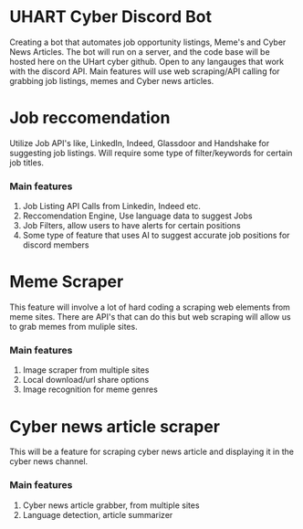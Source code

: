 # UHART Cyber Discord Bot
Creating a bot that automates job opportunity listings, Meme's and Cyber News Articles. The bot will run on a server, and the code base will be hosted here on the UHart cyber github. Open to any langauges that work with the discord API. Main features will use web scraping/API calling for grabbing job listings, memes and Cyber news articles. 

# Job reccomendation
Utilize Job API's like, LinkedIn, Indeed, Glassdoor and Handshake for suggesting job listings. Will require some type of filter/keywords for certain job titles. 
### Main features
1. Job Listing API Calls from Linkedin, Indeed etc. 
2. Reccomendation Engine, Use language data to suggest Jobs
3. Job Filters, allow users to have alerts for certain positions
4. Some type of feature that uses AI to suggest accurate job positions for discord members


# Meme Scraper
This feature will involve a lot of hard coding a scraping web elements from meme sites. There are API's that can do this but web scraping will allow us to grab memes from muliple sites.
### Main features
1. Image scraper from multiple sites
2. Local download/url share options
3. Image recognition for meme genres


# Cyber news article scraper
This will be a feature for scraping cyber news article and displaying it in the cyber news channel. 
### Main features
1. Cyber news article grabber, from multiple sites
2. Language detection, article summarizer


